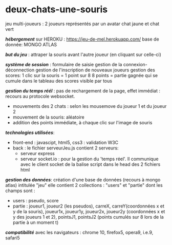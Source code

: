# deux-chats-une-souris
jeu multi-joueurs : 2 joueurs représentés par un avatar chat jaune et chat vert

***hébergement*** sur HEROKU : https://jeu-de-mel.herokuapp.com/ 
base de donnée: MONGO ATLAS

***but du jeu*** : 
attraper la souris avant l'autre joueur (en cliquant sur celle-ci)

***système de session*** : formulaire de saisie
gestion de la connexion-déconnection
gestion de l'inscription de nouveaux joueurs
gestion des scores:
1 clic sur la souris = 1 point sur 8
8 points = partie gagnée qui se cumule dans le tableau des scores visible par tous

***gestion du temps réél*** : pas de rechargement de la page, effet immédiat : recours au protocole websocket.
- mouvements des 2 chats : selon les mousemove du joueur 1 et du joueur 2
- mouvement de la souris: aléatoire
- addition des points immédiate, à chaque clic sur l'image de souris

***technologies utilisées***:
- front-end : javascipt, html5, css3 : validation W3C
- back : le fichier serveurJeu.js contient 2 serveurs:
  * serveur express
  * serveur socket.io : pour la gestion du 'temps réel'. Il communique avec le client socket de la balise script dans le head des 2 fichiers html
  
***gestion des données***:
création d'une base de données (recours à mongo atlas) intitulée "jeu"
elle contient 2 collections : "users" et "partie" dont les champs sont : 
 - users : pseudo, score
 - partie : joueur1, joueur2 (les pseudos), carreX, carreY(coordonnées x et y de la souris), joueur1x, joueur1y, joueur2x, joueur2y (coordonnées x et y des joueurs 1 et 2), pointsJ1, pointsJ2 (points cumulés sur 8 lors de la partie à un moment t)

***compatibilité*** avec les navigateurs : chrome 10, firefox5, opera9, i.e.9, safari5

